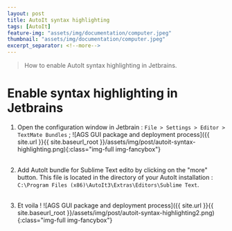 ```yaml
---
layout: post
title: AutoIt syntax highlighting
tags: [AutoIt]
feature-img: "assets/img/documentation/computer.jpeg"
thumbnail: "assets/img/documentation/computer.jpeg"
excerpt_separator: <!--more-->
---
```



> How to enable AutoIt syntax highlighting in Jetbrains.

<!--more-->


# Enable syntax highlighting in Jetbrains

1. Open the configuration window in Jetbrain : `File > Settings > Editor > TextMate Bundles` ; ![AGS GUI package and deployment process]({{ site.url }}{{ site.baseurl_root }}/assets/img/post/autoit-syntax-highlighting.png){:class="img-full img-fancybox"}<br/><br/>


2. Add AutoIt bundle for Sublime Text edito by clicking on the "more" button. This file is located in the directory of your AutoIt installation : `C:\Program Files (x86)\AutoIt3\Extras\Editors\Sublime Text`.<br/><br/>

3. Et voila ! ![AGS GUI package and deployment process]({{ site.url }}{{ site.baseurl_root }}/assets/img/post/autoit-syntax-highlighting2.png){:class="img-full img-fancybox"}<br/><br/>